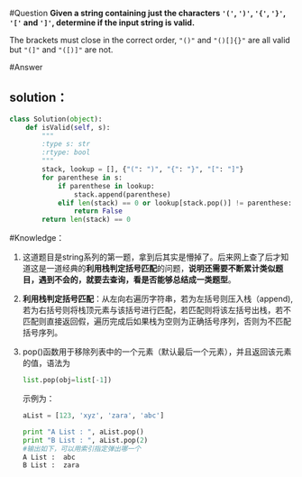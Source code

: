 #Question
**Given a string containing just the characters `'('`, `')'`, `'{'`, `'}'`, `'['` and `']'`, determine if the input string is valid.**

The brackets must close in the correct order, `"()"` and `"()[]{}"` are all valid but `"(]"` and `"([)]"` are not.

#Answer
## solution：

```python
class Solution(object):
    def isValid(self, s):
        """
        :type s: str
        :rtype: bool
        """
        stack, lookup = [], {"(": ")", "{": "}", "[": "]"}
        for parenthese in s:
            if parenthese in lookup:
                stack.append(parenthese)
            elif len(stack) == 0 or lookup[stack.pop()] != parenthese: #用lookup[stack.pop()]来判断前一个符号对应的结尾符号是否与当前符号一致
                return False
        return len(stack) == 0        
```

#Knowledge：
1. 这道题目是string系列的第一题，拿到后其实是懵掉了。后来网上查了后才知道这是一道经典的**利用栈判定括号匹配**的问题，**说明还需要不断累计类似题目，遇到不会的，就要去查询，看是否能够总结成一类题型**。

2. **利用栈判定括号匹配**：从左向右遍历字符串，若为左括号则压入栈（append),若为右括号则将栈顶元素与该括号进行匹配，若匹配则将该左括号出栈，若不匹配则直接返回假，遍历完成后如果栈为空则为正确括号序列，否则为不匹配括号序列。

3. pop()函数用于移除列表中的一个元素（默认最后一个元素），并且返回该元素的值，语法为
    ```python
    list.pop(obj=list[-1])
    ```
    示例为：
    ```python
    aList = [123, 'xyz', 'zara', 'abc']
    print "A List : ", aList.pop()
    print "B List : ", aList.pop(2)
    #输出如下，可以用索引指定弹出哪一个
    A List :  abc
    B List :  zara
    ```